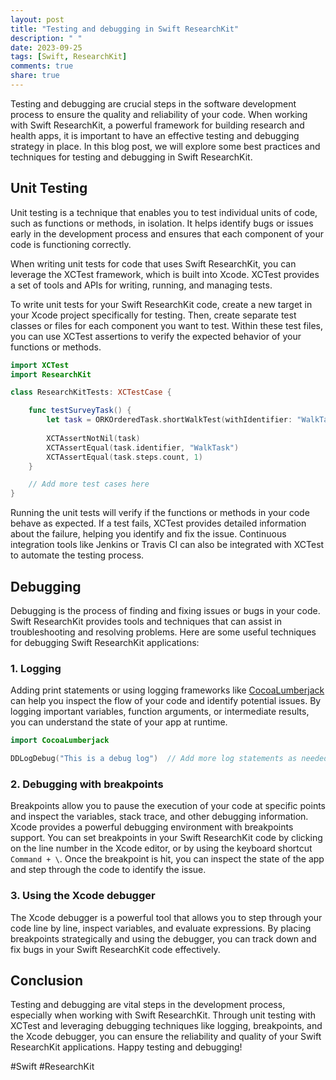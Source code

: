 ```yaml
---
layout: post
title: "Testing and debugging in Swift ResearchKit"
description: " "
date: 2023-09-25
tags: [Swift, ResearchKit]
comments: true
share: true
---
```


Testing and debugging are crucial steps in the software development process to ensure the quality and reliability of your code. When working with Swift ResearchKit, a powerful framework for building research and health apps, it is important to have an effective testing and debugging strategy in place. In this blog post, we will explore some best practices and techniques for testing and debugging in Swift ResearchKit.

## Unit Testing

Unit testing is a technique that enables you to test individual units of code, such as functions or methods, in isolation. It helps identify bugs or issues early in the development process and ensures that each component of your code is functioning correctly.

When writing unit tests for code that uses Swift ResearchKit, you can leverage the XCTest framework, which is built into Xcode. XCTest provides a set of tools and APIs for writing, running, and managing tests.

To write unit tests for your Swift ResearchKit code, create a new target in your Xcode project specifically for testing. Then, create separate test classes or files for each component you want to test. Within these test files, you can use XCTest assertions to verify the expected behavior of your functions or methods.

```swift
import XCTest
import ResearchKit

class ResearchKitTests: XCTestCase {

    func testSurveyTask() {
        let task = ORKOrderedTask.shortWalkTest(withIdentifier: "WalkTask", intendedUseDescription: "Testing the walk task", numberOfStepsPerLeg: 50, restDuration: 30, options: [])
        
        XCTAssertNotNil(task)
        XCTAssertEqual(task.identifier, "WalkTask")
        XCTAssertEqual(task.steps.count, 1)
    }

    // Add more test cases here
}
```

Running the unit tests will verify if the functions or methods in your code behave as expected. If a test fails, XCTest provides detailed information about the failure, helping you identify and fix the issue. Continuous integration tools like Jenkins or Travis CI can also be integrated with XCTest to automate the testing process.

## Debugging

Debugging is the process of finding and fixing issues or bugs in your code. Swift ResearchKit provides tools and techniques that can assist in troubleshooting and resolving problems. Here are some useful techniques for debugging Swift ResearchKit applications:

### 1. Logging

Adding print statements or using logging frameworks like [CocoaLumberjack](https://github.com/CocoaLumberjack/CocoaLumberjack) can help you inspect the flow of your code and identify potential issues. By logging important variables, function arguments, or intermediate results, you can understand the state of your app at runtime.

```swift
import CocoaLumberjack

DDLogDebug("This is a debug log")  // Add more log statements as needed
```

### 2. Debugging with breakpoints

Breakpoints allow you to pause the execution of your code at specific points and inspect the variables, stack trace, and other debugging information. Xcode provides a powerful debugging environment with breakpoints support. You can set breakpoints in your Swift ResearchKit code by clicking on the line number in the Xcode editor, or by using the keyboard shortcut `Command + \`. Once the breakpoint is hit, you can inspect the state of the app and step through the code to identify the issue.

### 3. Using the Xcode debugger

The Xcode debugger is a powerful tool that allows you to step through your code line by line, inspect variables, and evaluate expressions. By placing breakpoints strategically and using the debugger, you can track down and fix bugs in your Swift ResearchKit code effectively.

## Conclusion

Testing and debugging are vital steps in the development process, especially when working with Swift ResearchKit. Through unit testing with XCTest and leveraging debugging techniques like logging, breakpoints, and the Xcode debugger, you can ensure the reliability and quality of your Swift ResearchKit applications. Happy testing and debugging!

#Swift #ResearchKit